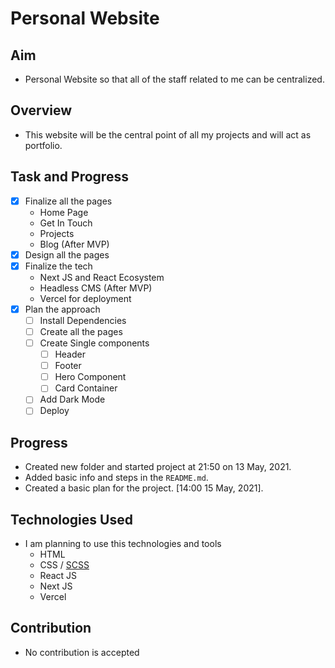 # Personal Website

## Aim
- Personal Website so that all of the staff related to me can be centralized.

## Overview
- This website will be the central point of all my projects and will act as portfolio.

## Task and Progress
- [x] Finalize all the pages
  - Home Page
  - Get In Touch
  - Projects
  - Blog (After MVP)
- [x] Design all the pages 
- [x] Finalize the tech
  - Next JS and React Ecosystem
  - Headless CMS (After MVP)
  - Vercel for deployment
- [x] Plan the approach
  - [ ] Install Dependencies
  - [ ] Create all the pages
  - [ ] Create Single components
    - [ ] Header
    - [ ] Footer
    - [ ] Hero Component
    - [ ] Card Container
  - [ ] Add Dark Mode
  - [ ] Deploy

## Progress
- Created new folder and started project at 21:50 on 13 May, 2021.
- Added basic info and steps in the `README.md`.
- Created a basic plan for the project. [14:00 15 May, 2021].

## Technologies Used
- I am planning to use this technologies and tools
  - HTML
  - CSS / [SCSS](https://sass-lang.com/guide)
  - React JS
  - Next JS
  - Vercel

## Contribution
- No contribution is accepted